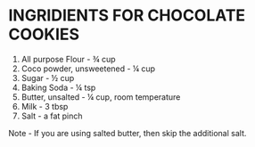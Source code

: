# INGRIDIENTS FOR CHOCOLATE COOKIES
1. All purpose Flour - ¾ cup
2. Coco powder, unsweetened - ¼ cup
3. Sugar - ½ cup
4. Baking Soda - ¼ tsp
5. Butter, unsalted - ¼ cup, room temperature
6. Milk - 3 tbsp
7. Salt - a fat pinch

Note - If you are using salted butter, then skip the additional salt.
